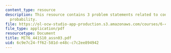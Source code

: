 ```yaml
---
content_type: resource
description: This resource contains 3 problem statements related to codewords and
  probability.
file: https://ol-ocw-studio-app-production.s3.amazonaws.com/courses/6-441-information-theory-spring-2010/6c9e7c24ff62581de48cc7c2ee894942_MIT6_441S10_assn03.pdf
file_type: application/pdf
resourcetype: Document
title: MIT6_441S10_assn03.pdf
uid: 6c9e7c24-ff62-581d-e48c-c7c2ee894942
---
```

